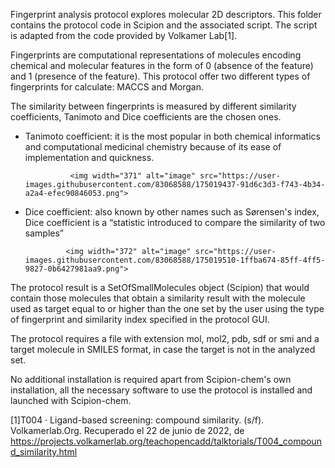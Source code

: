 Fingerprint analysis protocol explores molecular 2D descriptors.
This folder contains the protocol code in Scipion and the associated script. The script is adapted from the code provided by Volkamer Lab[1].  

Fingerprints are computational representations of molecules encoding chemical and molecular features in the form of 0 (absence of the feature) and 1 (presence of the feature).
This protocol offer two different types of fingerprints for calculate: MACCS and Morgan.

The similarity between fingerprints is measured by different similarity coefficients, Tanimoto and Dice coefficients are the chosen ones. 

- Tanimoto coefficient: it is the most popular in both chemical informatics and computational medicinal chemistry because of its ease of implementation and quickness. 
                
                <img width="371" alt="image" src="https://user-images.githubusercontent.com/83068588/175019437-91d6c3d3-f743-4b34-a2a4-efec90846053.png">

- Dice coefficient: also known by other names such as Sørensen's index, Dice coefficient is a “statistic introduced to compare the similarity of two samples” 
               
               <img width="372" alt="image" src="https://user-images.githubusercontent.com/83068588/175019510-1ffba674-85ff-4ff5-9827-0b6427981aa9.png">
  


The protocol result is a SetOfSmallMolecules object (Scipion) that would contain those molecules that obtain a similarity result with the molecule used as target equal to or higher than the one set by the user using the type of fingerprint and similarity index specified in the protocol GUI.

The protocol requires a file with extension mol, mol2, pdb, sdf or smi and a target molecule in SMILES format, in case the target is not in the analyzed set. 

No additional installation is required apart from Scipion-chem's own installation, all the necessary software to use the protocol is installed and launched with Scipion-chem.

[1]T004 · Ligand-based screening: compound similarity. (s/f). Volkamerlab.Org. Recuperado el 22 de junio de 2022, de https://projects.volkamerlab.org/teachopencadd/talktorials/T004_compound_similarity.html

